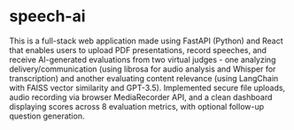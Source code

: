 # speech-ai

This is a full-stack web application made using FastAPI (Python) and React that enables users to upload PDF presentations, record speeches, and receive AI-generated evaluations from two virtual judges - one analyzing delivery/communication (using librosa for audio analysis and Whisper for transcription) and another evaluating content relevance (using LangChain with FAISS vector similarity and GPT-3.5). Implemented secure file uploads, audio recording via browser MediaRecorder API, and a clean dashboard displaying scores across 8 evaluation metrics, with optional follow-up question generation.
